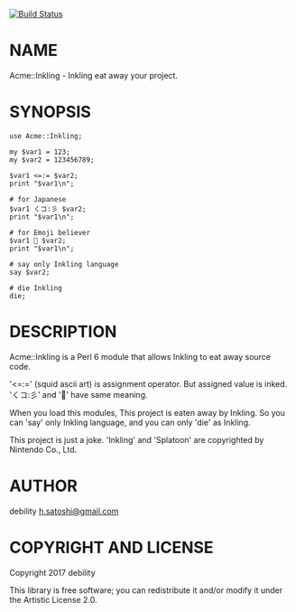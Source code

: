 [![Build Status](https://travis-ci.org/debility/p6-Acme-Inkling.svg?branch=master)](https://travis-ci.org/debility/p6-Acme-Inkling)

NAME
====

Acme::Inkling - Inkling eat away your project.

SYNOPSIS
========

    use Acme::Inkling;

    my $var1 = 123;
    my $var2 = 123456789;

    $var1 <=:= $var2;
    print "$var1\n";

    # for Japanese
    $var1 くコ:彡 $var2;
    print "$var1\n";

    # for Emoji believer
    $var1 🦑 $var2;
    print "$var1\n";

    # say only Inkling language
    say $var2;

    # die Inkling
    die;

DESCRIPTION
===========

Acme::Inkling is a Perl 6 module that allows Inkling to eat away source code.

'<=:=' (squid ascii art) is assignment operator. But assigned value is inked. 
'くコ:彡' and '🦑' have same meaning.

When you load this modules, This project is eaten away by Inkling.
So you can 'say' only Inkling language, and you can only 'die' as Inkling.

This project is just a joke. 'Inkling' and 'Splatoon' are copyrighted by Nintendo Co., Ltd.

AUTHOR
======

debility <h.satoshi@gmail.com>

COPYRIGHT AND LICENSE
=====================

Copyright 2017 debility

This library is free software; you can redistribute it and/or modify it under the Artistic License 2.0.
